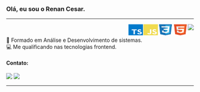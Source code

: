 <h3>Olá, eu sou o Renan Cesar.</h3>
<hr>
<div>
  <img height="150em" src="https://github-readme-stats.vercel.app/api/top-langs/?username=RenCsar&layout=compact&langs_count=7&theme=dark" align="right" />  
</div>
<div>
  <img align="right" alt="HTML" height="30" width="40" src="https://raw.githubusercontent.com/devicons/devicon/master/icons/html5/html5-original.svg">
  <img align="right" alt="CSS" height="30" width="40" src="https://raw.githubusercontent.com/devicons/devicon/master/icons/css3/css3-original.svg">
  <img align="right" alt="Js" height="30" width="40" src="https://raw.githubusercontent.com/devicons/devicon/master/icons/javascript/javascript-plain.svg">
  <img align="right" alt="ts" height="30" width="40" src="https://github.com/devicons/devicon/blob/master/icons/typescript/typescript-original.svg">
</div><br>

<div align="left"><br>
🏅 Formado em Análise e Desenvolvimento de sistemas.<br>
💻 Me qualificando nas tecnologias frontend.<br>  
  <h4>Contato:</h4>
 
  <div>
     <a href="https://api.whatsapp.com/send?phone=5521990926768&text=sua%20mensagem" target="_blank"><img src="https://img.shields.io/badge/WhatsApp-25D366?style=for-the-badge&logo=whatsapp&logoColor=white" /></a> 
    <a href="https://www.linkedin.com/in/Renan-Cesar" target="_blank"><img src="https://img.shields.io/badge/-LinkedIn-%230077B5?style=for-the-badge&logo=linkedin&logoColor=white" target="_blank"></a>  
  </div>
  <hr>
</div>
